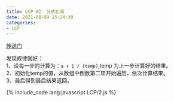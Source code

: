 ```yaml
---
title: LCP 02. 分式化简
date: 2021-08-09 15:24:30
categories:
- LCP
---
```

[传送门](https://github.com/hccici/leetcode/tree/main/source/code/%E5%89%91%E6%8C%87offer)

发现规律就好：   
1、设每一步的计算为：`a + 1 / (temp)`,temp 为上一步计算好的结果。   
2、初始化temp的值，从数组中倒数第二项开始遍历，依次计算结果。   
3、最后得到最后结果返回。

{% include_code lang:javascript LCP/2.js %}
